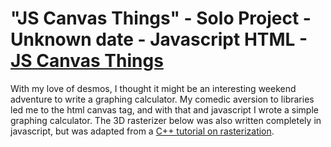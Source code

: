 # "JS Canvas Things" - Solo Project - Unknown date - Javascript HTML - [JS Canvas Things]()
With my love of desmos, I thought it might be an interesting weekend adventure to write a graphing calculator. My comedic aversion to libraries led me to the
html canvas tag, and with that and javascript I wrote a simple graphing calculator. The 3D rasterizer below was also written completely in javascript, but was
adapted from a [C++ tutorial on rasterization](https://www.youtube.com/watch?v=ih20l3pJoeU).